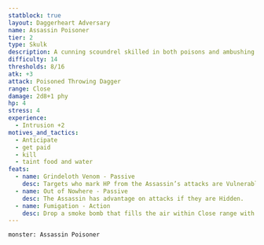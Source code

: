 ```yaml
---
statblock: true
layout: Daggerheart Adversary
name: Assassin Poisoner
tier: 2
type: Skulk
description: A cunning scoundrel skilled in both poisons and ambushing.
difficulty: 14
thresholds: 8/16
atk: +3
attack: Poisoned Throwing Dagger
range: Close
damage: 2d8+1 phy
hp: 4
stress: 4
experience:
  - Intrusion +2
motives_and_tactics:
  - Anticipate
  - get paid
  - kill
  - taint food and water
feats:
  - name: Grindeloth Venom - Passive
    desc: Targets who mark HP from the Assassin’s attacks are Vulnerable until they clear a HP.
  - name: Out of Nowhere - Passive
    desc: The Assassin has advantage on attacks if they are Hidden.
  - name: Fumigation - Action
    desc: Drop a smoke bomb that fills the air within Close range with smoke, Dizzilying all targets in this area. Dizzied targets have disadvantage on their next action roll, then clear the condition.
---
```


```statblock
monster: Assassin Poisoner
```
